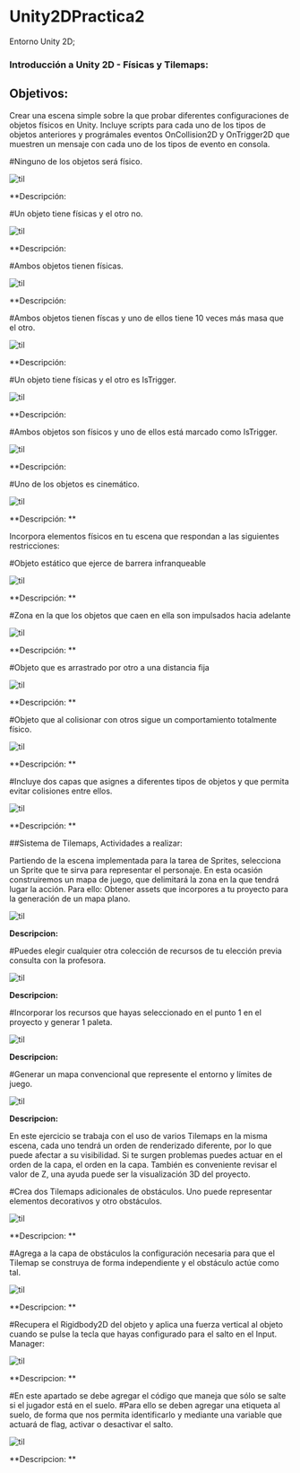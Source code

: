 # Unity2DPractica2
Entorno Unity 2D;

### Introducción a Unity 2D - Físicas y Tilemaps:

## Objetivos:

Crear una escena simple sobre la que probar diferentes configuraciones de objetos físicos en Unity.
Incluye scripts para cada uno de los tipos de objetos anteriores y prográmales eventos OnCollision2D y OnTrigger2D que muestren un mensaje con cada uno de los tipos de evento en consola.

#Ninguno de los objetos será físico.

![til](https://github.com/Alexiades/UnityPractica2/blob/main/screeshot/Punto1.gif)

**Descripción:

#Un objeto tiene físicas y el otro no.

![til](https://github.com/Alexiades/UnityPractica2/blob/main/screeshot/Punto1.gif)

**Descripción:

#Ambos objetos tienen físicas.

![til](https://github.com/Alexiades/UnityPractica2/blob/main/screeshot/Punto1.gif)

**Descripción:

#Ambos objetos tienen físcas y uno de ellos tiene 10 veces más masa que el otro.

![til](https://github.com/Alexiades/UnityPractica2/blob/main/screeshot/Punto1.gif)

**Descripción:

#Un objeto tiene físicas y el otro es IsTrigger.

![til](https://github.com/Alexiades/UnityPractica2/blob/main/screeshot/Punto1.gif)

**Descripción:

#Ambos objetos son físicos y uno de ellos está marcado como IsTrigger.

![til](https://github.com/Alexiades/UnityPractica2/blob/main/screeshot/Punto1.gif)

**Descripción:

#Uno de los objetos es cinemático.

![til](https://github.com/Alexiades/UnityPractica2/blob/main/screeshot/Punto1.gif)

**Descripción: **

Incorpora elementos físicos en tu escena que respondan a las siguientes restricciones:

#Objeto estático que ejerce de barrera infranqueable

![til](https://github.com/Alexiades/UnityPractica2/blob/main/screeshot/Punto2.gif)

**Descripción: ** 

#Zona en la que los objetos que caen en ella son impulsados hacia adelante

![til](https://github.com/Alexiades/UnityPractica2/blob/main/screeshot/Punto2.gif)

**Descripción: ** 

#Objeto que es arrastrado por otro a una distancia fija

![til](https://github.com/Alexiades/UnityPractica2/blob/main/screeshot/Punto2.gif)

**Descripción: ** 

#Objeto que al colisionar con otros sigue un comportamiento totalmente físico.

![til](https://github.com/Alexiades/UnityPractica2/blob/main/screeshot/Punto2.gif)

**Descripción: **  

#Incluye dos capas que asignes a diferentes tipos de objetos y que permita evitar colisiones entre ellos.


![til](https://github.com/Alexiades/UnityPractica2/blob/main/screeshot/Punto2.gif)

**Descripción: ** 

##Sistema de Tilemaps, Actividades a realizar: 

Partiendo de la escena implementada para la tarea de Sprites, selecciona un Sprite que te sirva para representar el personaje.
 En esta ocasión construiremos un mapa de juego, que delimitará la zona en la que tendrá lugar la acción. Para ello:
Obtener assets que incorpores a tu proyecto para la generación de un mapa plano. 

![til](https://github.com/Alexiades/UnityPractica2/blob/main/screeshot/Punto2.gif)

**Descripcion:** 

#Puedes elegir cualquier otra colección de recursos de tu elección previa consulta con la profesora.

![til](https://github.com/Alexiades/UnityPractica2/blob/main/screeshot/Punto2.gif)

**Descripcion:** 

#Incorporar los recursos que hayas seleccionado en el punto 1 en el proyecto y generar 1 paleta. 

![til](https://github.com/Alexiades/UnityPractica2/blob/main/screeshot/Punto2.gif)

**Descripcion:** 

#Generar un mapa convencional que represente el entorno y límites de juego.

![til](https://github.com/Alexiades/UnityPractica2/blob/main/screeshot/Punto2.gif)

**Descripcion:** 

En este ejercicio se trabaja con el uso de varios Tilemaps en la misma escena, cada uno tendrá un orden de renderizado diferente, por lo que puede afectar a su visibilidad.
Si te surgen problemas puedes actuar en el orden de la capa, el orden en la capa. También es conveniente revisar el valor de Z, una ayuda puede ser la visualización 3D del proyecto.

#Crea dos Tilemaps adicionales de obstáculos. Uno puede representar elementos decorativos y otro obstáculos.

![til](https://github.com/Alexiades/UnityPractica2/blob/main/screeshot/Punto3.gif)

**Descripcion: ** 

#Agrega a la capa de obstáculos la configuración necesaria para que el Tilemap se construya de forma independiente y el obstáculo actúe como tal.


![til](https://github.com/Alexiades/UnityPractica2/blob/main/screeshot/Punto3.gif)

**Descripcion: ** 

#Recupera el Rigidbody2D del objeto y aplica una fuerza vertical al objeto cuando se pulse la tecla que hayas configurado para el salto en el Input. Manager:

![til](https://github.com/Alexiades/UnityPractica2/blob/main/screeshot/Punto3.gif)

**Descripcion: ** 

#En este apartado se debe agregar el código que maneja que sólo se salte si el jugador está en el suelo. 
#Para ello se deben agregar una etiqueta al suelo, de forma que nos permita identificarlo y mediante una variable que actuará de flag, activar o desactivar el salto.

![til](https://github.com/Alexiades/UnityPractica2/blob/main/screeshot/Punto3.gif)

**Descripcion: ** 